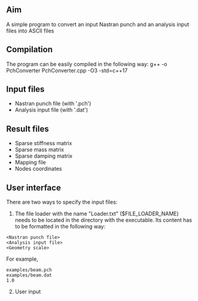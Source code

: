 
## Aim
A simple program to convert an input Nastran punch and an analysis input files into ASCII files

## Compilation
The program can be easily compiled in the following way: g++ -o PchConverter PchConverter.cpp -O3 -std=c++17

## Input files
- Nastran punch file (with '.pch')
- Analysis input file (with '.dat')

## Result files
- Sparse stiffness matrix
- Sparse mass matrix
- Sparse damping matrix
- Mapping file
- Nodes coordinates

## User interface
There are two ways to specify the input files:
1. The file loader with the name "Loader.txt" ($FILE_LOADER_NAME) needs to be located in the directory with the executable. Its content has to be formatted in the following way:
```
<Nastran punch file>
<Analysis input file>
<Geometry scale> 
```
For example,
```
examples/beam.pch
examples/beam.dat
1.0
```
2. User input